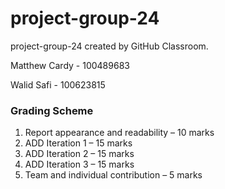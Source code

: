 # project-group-24
project-group-24 created by GitHub Classroom.

Matthew Cardy - 100489683

Walid Safi - 100623815

### Grading Scheme
1. Report appearance and readability – 10 marks
2. ADD Iteration 1 – 15 marks
3. ADD Iteration 2 – 15 marks
4. ADD Iteration 3 – 15 marks
5. Team and individual contribution – 5 marks
